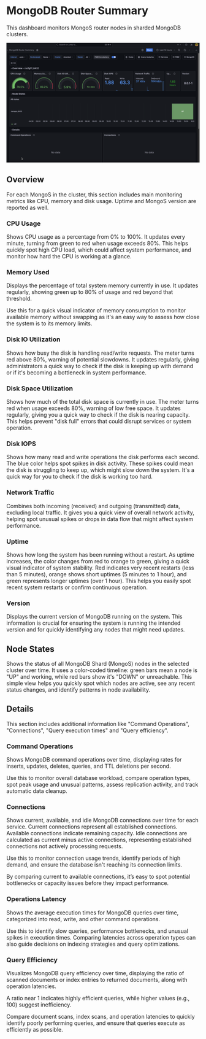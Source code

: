 # MongoDB Router Summary

This dashboard monitors MongoS router nodes in sharded MongoDB clusters.

![!image](../../images/MongoDB_Router_Summary.png)

## Overview
For each MongoS in the cluster, this section includes main monitoring metrics like CPU, memory and disk usage. Uptime and MongoS version are reported as well.

### CPU Usage
Shows CPU usage as a percentage from 0% to 100%. It updates every minute, turning from green to red when usage exceeds 80%. This helps quickly spot high CPU load, which could affect system performance, and monitor how hard the CPU is working at a glance.

### Memory Used
Displays the percentage of total system memory currently in use. It updates regularly, showing green up to 80% of usage and red beyond that threshold.

Use this for a quick visual indicator of memory consumption to monitor available memory without swapping as it's an easy way to assess how close the system is to its memory limits.

### Disk IO Utilization
Shows how busy the disk is handling read/write requests. The meter turns red above 80%, warning of potential slowdowns. It updates regularly, giving administrators a quick way to check if the disk is keeping up with demand or if it's becoming a bottleneck in system performance.

### Disk Space Utilization
Shows how much of the total disk space is currently in use. The meter turns red when usage exceeds 80%, warning of low free space. It updates regularly, giving you a quick way to check if the disk is nearing capacity. This helps prevent "disk full" errors that could disrupt services or system operation.

### Disk IOPS
Shows how many read and write operations the disk performs each second. The blue color helps spot spikes in disk activity. These spikes could mean the disk is struggling to keep up, which might slow down the system. It's a quick way for you to check if the disk is working too hard.

### Network Traffic
Combines both incoming (received) and outgoing (transmitted) data, excluding local traffic. It gives you a quick view of overall network activity, helping spot unusual spikes or drops in data flow that might affect system performance.

### Uptime
Shows how long the system has been running without a restart. As uptime increases, the color changes from red to orange to green, giving a quick visual indicator of system stability. Red indicates very recent restarts (less than 5 minutes), orange shows short uptimes (5 minutes to 1 hour), and green represents longer uptimes (over 1 hour). This helps you easily spot recent system restarts or confirm continuous operation.

### Version
Displays the current version of MongoDB running on the system. This information is crucial for ensuring the system is running the intended version and for quickly identifying any nodes that might need updates.

## Node States
Shows the status of all MongoDB Shard (MongoS) nodes in the selected cluster over time. It uses a color-coded timeline: green bars mean a node is "UP" and working, while red bars show it's "DOWN" or unreachable. This simple view helps you quickly spot which nodes are active, see any recent status changes, and identify patterns in node availability.

## Details
This section includes additional information like "Command Operations", "Connections", "Query execution times" and "Query efficiency".

### Command Operations
Shows MongoDB command operations over time, displaying rates for inserts, updates, deletes, queries, and TTL deletions per second.

Use this to monitor overall database workload, compare operation types, spot peak usage and unusual patterns, assess replication activity, and track automatic data cleanup.

### Connections
Shows current, available, and idle MongoDB connections over time for each service. Current connections represent all established connections. Available connections indicate remaining capacity. Idle connections are calculated as current minus active connections, representing established connections not actively processing requests. 

Use this to monitor connection usage trends, identify periods of high demand, and ensure the database isn't reaching its connection limits. 

By comparing current to available connections, it’s easy to spot potential bottlenecks or capacity issues before they impact performance.

### Operations Latency
Shows the average execution times for MongoDB queries over time, categorized into read, write, and other command operations.

Use this to identify slow queries, performance bottlenecks, and unusual spikes in execution times. Comparing latencies across operation types can also guide decisions on indexing strategies and query optimizations.

### Query Efficiency
Visualizes MongoDB query efficiency over time, displaying the ratio of scanned documents or index entries to returned documents, along with operation latencies.

A ratio near 1 indicates highly efficient queries, while higher values (e.g., 100) suggest inefficiency.

Compare document scans, index scans, and operation latencies to quickly identify poorly performing queries, and ensure that queries execute as efficiently as possible.
